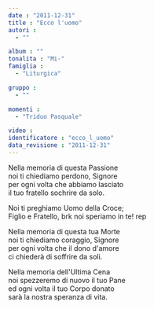 ```yaml
---
date : "2011-12-31"
title : "Ecco l'uomo"
autori : 
  - ""

album : ""
tonalita : "Mi-"
famiglia : 
  - "Liturgica"

gruppo : 
  - ""

momenti : 
  - "Triduo Pasquale"

video : 
identificatore : "ecco_l_uomo"
data_revisione : "2011-12-31"
---
```

  
  
Nella memoria di questa Passione  
noi ti chiediamo perdono, Signore  
per ogni volta che abbiamo lasciato  
il tuo fratello sochrire da solo.  
  
  
  
Noi ti preghiamo Uomo della Croce;  
Figlio e Fratello, brk noi speriamo in te! rep  
  
  
  
  
Nella memoria di questa tua Morte  
noi ti chiediamo coraggio, Signore  
per ogni volta che il dono d'amore  
ci chiederà di soffrire da soli.  
  
  
  
  
Nella memoria dell'Ultima Cena  
noi spezzeremo di nuovo il tuo Pane  
ed ogni volta il tuo Corpo donato  
sarà la nostra speranza di vita.  
  
  
  
